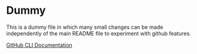 # Dummy
This is a dummy file in which many small changes can be made independently of the main README file to experiment with github features.

[GitHub CLI Documentation][github-cli-documentation]

[//]: # (Wrong link. Open a new Issue)
[github-cli-documentation]: https://dos.gitub.cmde/gihub-ci
